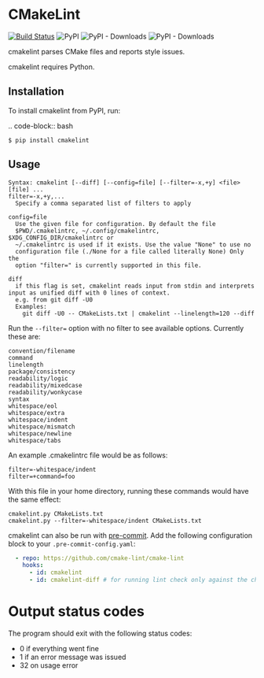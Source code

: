 # CMakeLint

[![Build Status](https://travis-ci.org/cmake-lint/cmake-lint.svg?branch=develop)](https://travis-ci.org/cmake-lint/cmake-lint)
![PyPI](https://img.shields.io/pypi/v/cmakelint.svg)
![PyPI - Downloads](https://img.shields.io/pypi/dd/cmakelint.svg)
![PyPI - Downloads](https://img.shields.io/pypi/dm/cmakelint.svg)

cmakelint parses CMake files and reports style issues.

cmakelint requires Python.

## Installation

To install cmakelint from PyPI, run:

.. code-block:: bash

    $ pip install cmakelint

## Usage

    Syntax: cmakelint [--diff] [--config=file] [--filter=-x,+y] <file> [file] ...
    filter=-x,+y,...
      Specify a comma separated list of filters to apply

    config=file
      Use the given file for configuration. By default the file
      $PWD/.cmakelintrc, ~/.config/cmakelintrc, $XDG_CONFIG_DIR/cmakelintrc or
      ~/.cmakelintrc is used if it exists. Use the value "None" to use no
      configuration file (./None for a file called literally None) Only the
      option "filter=" is currently supported in this file.
      
    diff
      if this flag is set, cmakelint reads input from stdin and interprets input as unified diff with 0 lines of context.
      e.g. from git diff -U0 
      Examples:
        git diff -U0 -- CMakeLists.txt | cmakelint --linelength=120 --diff
      
Run the `--filter=` option with no filter to see available options. Currently
these are:

    convention/filename
    command
    linelength
    package/consistency
    readability/logic
    readability/mixedcase
    readability/wonkycase
    syntax
    whitespace/eol
    whitespace/extra
    whitespace/indent
    whitespace/mismatch
    whitespace/newline
    whitespace/tabs

An example .cmakelintrc file would be as follows:

    filter=-whitespace/indent
    filter=+command=foo

With this file in your home directory, running these commands would have the
same effect:

    cmakelint.py CMakeLists.txt
    cmakelint.py --filter=-whitespace/indent CMakeLists.txt

cmakelint can also be run with [pre-commit](https://pre-commit.com). Add the following configuration block to your `.pre-commit-config.yaml`:

``` yaml
  - repo: https://github.com/cmake-lint/cmake-lint
    hooks:
      - id: cmakelint
      - id: cmakelint-diff # for running lint check only against the changes
```

# Output status codes

The program should exit with the following status codes:

* 0 if everything went fine
* 1 if an error message was issued
* 32 on usage error
